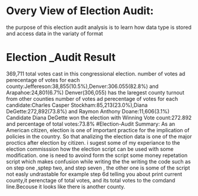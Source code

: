 # Overy View of Election Audit:
the purpose of this election audit analysis is to learn how data type is stored and access data in the variaty of format
# Election _Audit Result
  369,711 total votes cast in this congressional election.
  number of votes ad perecentage of votes for each county:Jeffereson:38,855(10.5%),Denver:306.055(82.8%) and Arapahoe:24,801(6.7%)
  Denver(306,055) has the laregest county turnout from other counties
  number of votes ad perecentage of votes for each candidate:Charles Casper Stockham:85,213(23.0%),Diana DeGette:272,892(73.8%) and Raymon Anthony Doane:11,606(3.1%)
  Candidate Diana DeGette won the election with Winning Vote count:272.892 and percentage of total votes:73.8%
#Election-Audit Summary:
As an American citizen, election is one of important practice for the implication of policies in the country. So that analizing the election data is one of the major proctics after election by citizen. i sugest some of my experiance to the election commisssion how the election script can be used with some modification. one is need to avoind form the script some money repetation script which makes confusion while writing the the writing the code such as on step one ,sptep two, and step seven , the other one is  some of the script not easly undrastable for example step 6d telling you about print current county,it perenctage of total votes, and its total votes to the comdand line.Becouse it looks like there is another county.
 
